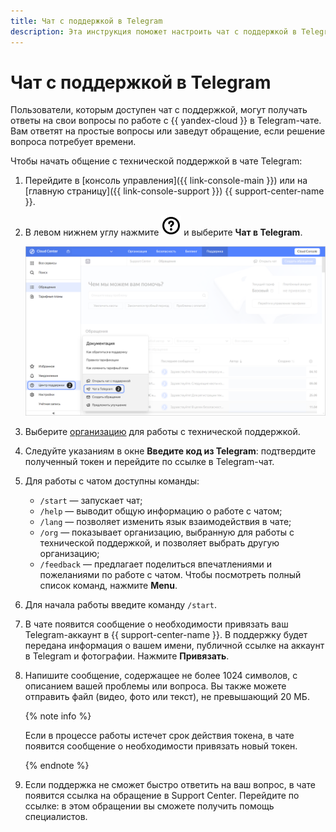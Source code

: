 ```yaml
---
title: Чат с поддержкой в Telegram
description: Эта инструкция поможет настроить чат с поддержкой в Telegram.
---
```


# Чат с поддержкой в Telegram

Пользователи, которым доступен чат с поддержкой, могут получать ответы на свои вопросы по работе c {{ yandex-cloud }} в Telegram-чате. Вам ответят на простые вопросы или заведут обращение, если решение вопроса потребует времени.

Чтобы начать общение с технической поддержкой в чате Telegram:

1. Перейдите в [консоль управления]({{ link-console-main }}) или на [главную страницу]({{ link-console-support }}) {{ support-center-name }}.
1. В левом нижнем углу нажмите ![image](../_assets/console-icons/circle-question.svg) и выберите **Чат в Telegram**.

   ![support-tg-chat](../_assets/support/tg-chat/support-tg-chat.png)

1. Выберите [организацию](../organization/quickstart.md) для работы с технической поддержкой. 
1. Следуйте указаниям в окне **Введите код из Telegram**: подтвердите полученный токен и перейдите по ссылке в Telegram-чат. 
1. Для работы с чатом доступны команды:
     * `/start` — запускает чат;
     * `/help` — выводит общую информацию о работе с чатом;
     * `/lang` — позволяет изменить язык взаимодействия в чате;
     * `/org` — показывает организацию, выбранную для работы с технической поддержкой, и позволяет выбрать другую организацию;
     * `/feedback` — предлагает поделиться впечатлениями и пожеланиями по работе с чатом.
   Чтобы посмотреть полный список команд, нажмите **Menu**.
1. Для начала работы введите команду `/start`.
1. В чате появится сообщение о необходимости привязать ваш Telegram-аккаунт в {{ support-center-name }}. В поддержку будет передана информация о вашем имени, публичной ссылке на аккаунт в Telegram и фотографии. Нажмите **Привязать**.
1. Напишите сообщение, содержащее не более 1024 символов, с описанием вашей проблемы или вопроса. Вы также можете отправить файл (видео, фото или текст), не превышающий 20 МБ.

   {% note info %}

   Если в процессе работы истечет срок действия токена, в чате появится сообщение о необходимости привязать новый токен.

   {% endnote %}

1. Если поддержка не сможет быстро ответить на ваш вопрос, в чате появится ссылка на обращение в Support Center. Перейдите по ссылке: в этом обращении вы сможете получить помощь специалистов.

